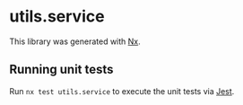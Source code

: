 # utils.service

This library was generated with [Nx](https://nx.dev).

## Running unit tests

Run `nx test utils.service` to execute the unit tests via [Jest](https://jestjs.io).
